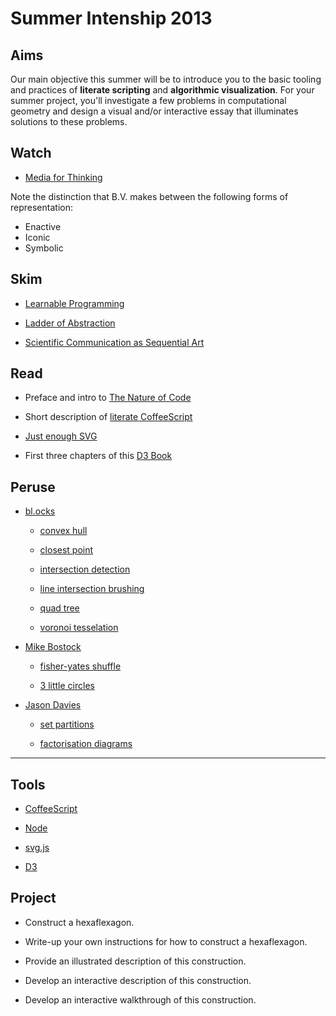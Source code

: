 Summer Intenship 2013
=====================


## Aims

Our main objective this summer will be to introduce you to the basic tooling and practices of **literate scripting** and **algorithmic visualization**.  For your summer project, you'll investigate a few problems in computational geometry and design a visual and/or interactive essay that illuminates solutions to these problems.


## Watch

* [Media for Thinking](http://vimeo.com/67076984)

Note the distinction that B.V. makes between the following forms of representation:

  - Enactive
  - Iconic
  - Symbolic


## Skim

* [Learnable Programming](http://worrydream.com/LearnableProgramming/)

* [Ladder of Abstraction](http://worrydream.com/LadderOfAbstraction/)

* [Scientific Communication as Sequential Art](http://worrydream.com/ScientificCommunicationAsSequentialArt/)


## Read

* Preface and intro to [The Nature of Code](http://natureofcode.com/book/)

* Short description of [literate CoffeeScript](http://ashkenas.com/literate-coffeescript/)

* [Just enough SVG](http://macwright.org/2013/06/25/just-enough-svg.html)

* First three chapters of this [D3 Book](http://chimera.labs.oreilly.com/books/1230000000345/index.html)


## Peruse

* [bl.ocks](http://bl.ocks.org/mbostock)

  * [convex hull](http://bl.ocks.org/mbostock/4341699)

  * [closest point](http://bl.ocks.org/mbostock/4281513)

  * [intersection detection](http://bl.ocks.org/mbostock/4218871)

  * [line intersection brushing](http://bl.ocks.org/syntagmatic/5441022)

  * [quad tree](http://bl.ocks.org/mbostock/4343214)

  * [voronoi tesselation](http://bl.ocks.org/mbostock/4060366)

* [Mike Bostock](http://bost.ocks.org/mike/)

  * [fisher-yates shuffle](http://bost.ocks.org/mike/shuffle/)

  * [3 little circles](http://mbostock.github.io/d3/tutorial/circle.html)

* [Jason Davies](http://www.jasondavies.com/)

  * [set partitions](http://www.jasondavies.com/set-partitions/)

  * [factorisation diagrams](http://www.jasondavies.com/factorisation-diagrams/)


---


## Tools

* [CoffeeScript](http://coffeescript.org)

* [Node](http://nodejs.org/)

* [svg.js](http://documentup.com/wout/svg.js)

* [D3](http://d3js.org/)


## Project

* Construct a hexaflexagon.

* Write-up your own instructions for how to construct a hexaflexagon.

* Provide an illustrated description of this construction.

* Develop an interactive description of this construction.

* Develop an interactive walkthrough of this construction.
